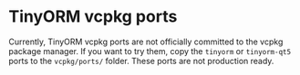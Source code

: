 # TinyORM vcpkg ports

Currently, TinyORM vcpkg ports are not officially committed to the vcpkg package manager. If you want to try them, copy the `tinyorm` or `tinyorm-qt5` ports to the `vcpkg/ports/` folder. These ports are not production ready.
